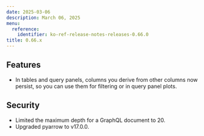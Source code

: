 ```yaml
---
date: 2025-03-06
description: March 06, 2025
menu:
  reference:
    identifier: ko-ref-release-notes-releases-0.66.0
title: 0.66.x
---
```


## Features
- In tables and query panels,  columns you derive from other columns now persist, so you can use them for filtering or in query panel plots.

## Security
- Limited the maximum depth for a GraphQL document to 20.
- Upgraded pyarrow to v17.0.0.